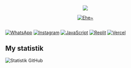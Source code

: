 # 
<p align='center'>
<img src='https://github-widgetbox.vercel.app/api/profile?username=xinz21&data' />
</p>

<p align="center">
  <a href="https://github.com/Xinz21"><img src="http://readme-typing-svg.herokuapp.com?color=7FFF00&center=true&vCenter=true&multiline=false&lines=Welcome+To+My+Github+Profile;XinZ" alt="Ehe~">
</p> 
    
##
 [![WhatsApp](https://img.shields.io/badge/WhatsApp-25D366?style=flat&logo=whatsapp&logoColor=white)](https://wa.me/6288802101736)
 [![Instagram](https://img.shields.io/badge/Instagram-E4405F?style=flat&logo=instagram&logoColor=white)](https://www.instagram.com/takashiizuki0/)
 [![JavaScript](https://img.shields.io/badge/JavaScript-F7DF1E?style=flat&logo=javascript&logoColor=black)](https://www.javascript.com/)
 [![Replit](https://img.shields.io/badge/Replit-667881?style=flat&logo=replit&logoColor=white)](https://replit.com/@lanzx20])
 [![Vercel](https://img.shields.io/badge/Vercel-000000?style=flat&logo=vercel&logoColor=white)](https://vercel.com/[username_Vercel_kamu])
##

##  My statistik
![Statistik GitHub](https://github-readme-stats.vercel.app/api?username=xinz21&show_icons=true&theme=radical)
